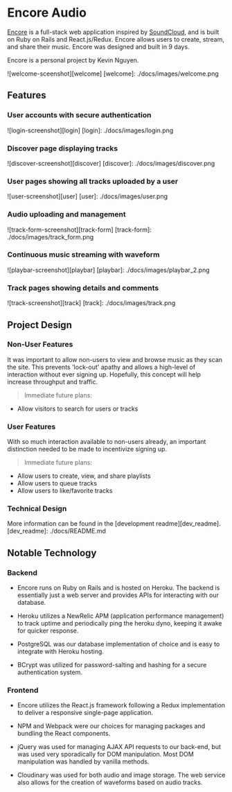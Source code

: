 # Encore Audio

[Encore][encore] is a full-stack web application inspired by [SoundCloud][soundcloud],
and is built on Ruby on Rails and React.js/Redux. Encore allows users to create,
stream, and share their music. Encore was designed and built in 9 days.

Encore is a personal project by Kevin Nguyen.

[encore]: http://www.encore-audio.us
[soundcloud]: http://soundcloud.com

![welcome-sceenshot][welcome]
[welcome]: ./docs/images/welcome.png

## Features

### User accounts with secure authentication
![login-screenshot][login]
[login]: ./docs/images/login.png

### Discover page displaying tracks
![discover-screenshot][discover]
[discover]: ./docs/images/discover.png

### User pages showing all tracks uploaded by a user
![user-screenshot][user]
[user]: ./docs/images/user.png

### Audio uploading and management
![track-form-screenshot][track-form]
[track-form]: ./docs/images/track_form.png

### Continuous music streaming with waveform
![playbar-screenshot][playbar]
[playbar]: ./docs/images/playbar_2.png

### Track pages showing details and comments
![track-screenshot][track]
[track]: ./docs/images/track.png

## Project Design

### Non-User Features
It was important to allow non-users to view and browse music as they
scan the site. This prevents 'lock-out' apathy and allows a high-level
of interaction without ever signing up. Hopefully, this concept will
help increase throughput and traffic.

>Immediate future plans:
- Allow visitors to search for users or tracks

### User Features
With so much interaction available to non-users already, an important
distinction needed to be made to incentivize signing up.

>Immediate future plans:
- Allow users to create, view, and share playlists
- Allow users to queue tracks
- Allow users to like/favorite tracks

### Technical Design

More information can be found in the [development readme][dev_readme].
[dev_readme]: ./docs/README.md

## Notable Technology

### Backend
- Encore runs on Ruby on Rails and is hosted on Heroku. The backend is
essentially just a web server and provides APIs for interacting with
our database.

- Heroku utilizes a NewRelic APM (application performance management) to
track uptime and periodically ping the heroku dyno, keeping it awake for
quicker response.

- PostgreSQL was our database implementation of choice and is easy to
integrate with Heroku hosting.

- BCrypt was utilized for password-salting and hashing for a secure
authentication system.

### Frontend

- Encore utilizes the React.js framework following a Redux implementation
to deliver a responsive single-page application.

- NPM and Webpack were our choices for managing packages and bundling
the React components.

- jQuery was used for managing AJAX API requests to our back-end, but was
used very sporadically for DOM manipulation. Most DOM manipulation was
handled by vanilla methods.

- Cloudinary was used for both audio and image storage. The web service
also allows for the creation of waveforms based on audio tracks.
